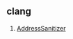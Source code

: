 ## clang
 1. [AddressSanitizer]
 
[AddressSanitizer]: https://clang.llvm.org/docs/AddressSanitizer.html
